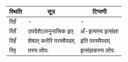 | स्थिति | सूत्र | टिप्पणी |
| ----- | ------- | ------ |
| रिहँ | - | - |
| रिहँ | उपदेशेऽजनुनासिक इत् | अँ-इत्यस्य इत्संज्ञा |
| रिहँ | शेषात् कर्तरि परस्मैपदम् | इति परस्मैपदम् |
| रिह् | तस्य लोपः | इत्संज्ञकस्य लोपः |
